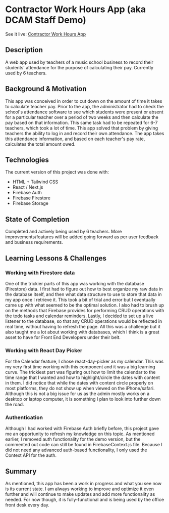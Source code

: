 # Contractor Work Hours App (aka DCAM Staff Demo)

See it live: [Contractor Work Hours App](https://glittering-youtiao-dec919.netlify.app/)

## Description
A web app used by teachers of a music school business to record their students' attendance for the purpose of calculating their pay.
Currently used by 6 teachers.

## Background & Motivation
This app was conceived in order to cut down on the amount of time it takes to calculate teacher pay. Prior to the app, the administrator had to check the school's attendance software to see which students were present or absent for a particular teacher over a period of two weeks and then calculate the pay based on that information. This same task had to be repeated for 6-7 teachers, which took a lot of time. This app solved that problem by giving teachers the ability to log in and record their own attendance. The app takes this attendance information, and based on each teacher's pay rate, calculates the total amount owed.

## Technologies
The current version of this project was done with:
* HTML + Tailwind CSS
* React / Next.js
* Firebase Auth
* Firebase Firestore
* Firebase Storage

## State of Completion
Completed and actively being used by 6 teachers. More improvements/features will be added going forward as per user feedback and business requirements.

## Learning Lessons & Challenges
### Working with Firestore data
One of the trickier parts of this app was working with the database (Firestore) data. I first had to figure out how to best organize my raw data in the database itself, and then what data structure to use to store that data in my app once I retrieve it. This took a bit of trial and error but I eventually came up with what seemed to be the optimal solution. I also had to brush up on the methods that Firebase provides for performing CRUD operations with the todo tasks and calendar reminders. Lastly, I decided to set up a live listener to the database, so that any CRUD operations would be reflected in real time, without having to refresh the page. All this was a challenge but it also taught me a lot about working with databases, which I think is a great asset to have for Front End Developers under their belt.

### Working with React Day Picker
For the Calendar feature, I chose react-day-picker as my calendar. This was my very first time working with this component and it was a big learning curve. The trickiest part was figuring out how to limit the calendar to the time range that I wanted and how to highlight/circle the dates with content in them. I did notice that while the dates with content circle properly on most platforms, they do not show up when viewed on the iPhone/safari. Although this is not a big issue for us as the admin mostly works on a desktop or laptop computer, it is something I plan to look into further down the road.

### Authentication
Although I had worked with Firebase Auth briefly before, this project gave me an opportunity to refresh my knowledge on this topic. As mentioned earlier, I removed auth functionality for the demo version, but the commented out code can still be found in FirebaseContext.js file. Because I did not need any advanced auth-based functionality, I only used the Context API for the auth.

## Summary
As mentioned, this app has been a work in progress and what you see now is its current state. I am always working to improve and optimize it even further and will continue to make updates and add more functionality as needed. For now though, it is fully-functional and is being used by the office front desk every day.




